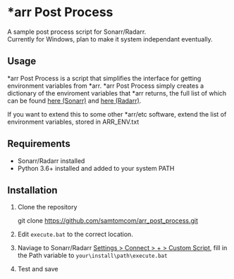 # \*arr Post Process

A sample post process script for Sonarr/Radarr.  
Currently for Windows, plan to make it system independant eventually.

## Usage

*arr Post Process is a script that simplifies the interface for getting environment variables from *arr. *arr Post Process simply creates a dictionary of the enviroment variables that *arr returns, the full list of which can be found [here (Sonarr)](https://github.com/Sonarr/Sonarr/wiki/Custom-Post-Processing-Scripts) and [here (Radarr)](https://github.com/Radarr/Radarr/wiki/Custom-Post-Processing-Scripts).

If you want to extend this to some other *arr/etc software, extend the list of environment variables, stored in ARR_ENV.txt

## Requirements

* Sonarr/Radarr installed
* Python 3.6+ installed and added to your system PATH

## Installation

1. Clone the repository

    git clone https://github.com/samtomcom/arr_post_process.git

2. Edit `execute.bat` to the correct location.
3. Naviage to Sonarr/Radarr [Settings > Connect > + > Custom Script](https://i.imgur.com/UOhYbNf.png), fill in the Path variable to `your\install\path\execute.bat`
4. Test and save

